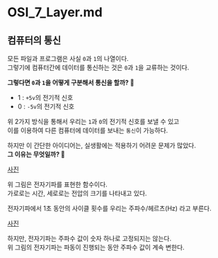 # OSI_7_Layer.md 
## 컴퓨터의 통신   
모든 파일과 프로그램은 사실 `0`과 `1`의 나열이다.           
그렇기에 컴퓨터간에 데이터를 통신하는 것은 `0`과 `1`을 교류하는 것이다.            

**그렇다면 `0`과 `1`을 어떻게 구분해서 통신을 할까? 🤔**   

* 1 : `+5v`의 전기적 신호  
* 0 : `-5v`의 전기적 신호 

위 2가지 방식을 통해서 우리는 `1`과 `0`의 전기적 신호를 보낼 수 있고  
이를 이용하여 다른 컴퓨터에 데이터를 보내는 `통신`이 가능하다.       

하지만 이 간단한 아이디어는, 실생활에는 적용하기 어려운 문제가 많았다.      
**그 이유는 무엇일까? 🤔**  

[사진]()   
  
위 그림은 전자기파를 표현한 함수이다.      
가로로는 시간, 세로로는 전압의 크기를 나타내고 있다.        
       
전자기파에서 1초 동안의 사이클 횟수를 우리는 주파수/헤르츠(Hz) 라고 부른다.    

[사진]()      
  
하지만, 전자기파는 주파수 값이 숫자 하나로 고정되지는 않는다.   
위 그림의 전자기파는 파동이 진행되는 동안 주파수 값이 계속 변한다.   













